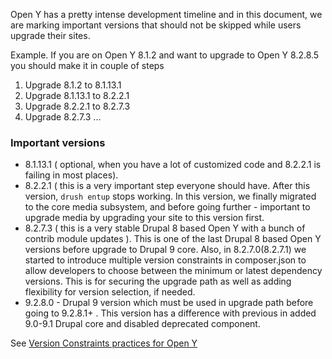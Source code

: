 Open Y has a pretty intense development timeline and in this document, we are marking important versions that should not be skipped while users upgrade their sites.

Example. If you are on Open Y 8.1.2 and want to upgrade to Open Y 8.2.8.5 you should make it in couple of steps
1. Upgrade 8.1.2 to 8.1.13.1
1. Upgrade 8.1.13.1 to 8.2.2.1
1. Upgrade 8.2.2.1 to 8.2.7.3
1. Upgrade 8.2.7.3 ...


### Important versions

* 8.1.13.1 ( optional, when you have a lot of customized code and 8.2.2.1 is failing in most places). 
* 8.2.2.1 ( this is a very important step everyone should have. After this version, `drush entup` stops working. In this version, we finally migrated to the core media subsystem, and before going further - important to upgrade media by upgrading your site to this version first.
* 8.2.7.3 ( this is a very stable Drupal 8 based Open Y with a bunch of contrib module updates ). This is one of the last Drupal 8 based Open Y versions before upgrade to Drupal 9 core. Also, in 8.2.7.0(8.2.7.1) we started to introduce multiple version constraints in composer.json to allow developers to choose between the minimum or latest dependency versions. This is for securing the upgrade path as well as adding flexibility for version selection, if needed.
* 9.2.8.0 - Drupal 9 version which must be used in upgrade path before going to 9.2.8.1+ . This version has a difference with previous in added 9.0-9.1 Drupal core and disabled deprecated component.


See [Version Constraints practices for Open Y](https://github.com/ymcatwincities/openy/wiki/Composer-version-constraints-for-Open-Y)


